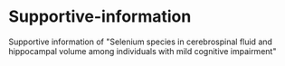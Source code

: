 # Supportive-information
Supportive information of "Selenium species in cerebrospinal fluid and hippocampal volume among individuals with mild cognitive impairment"
